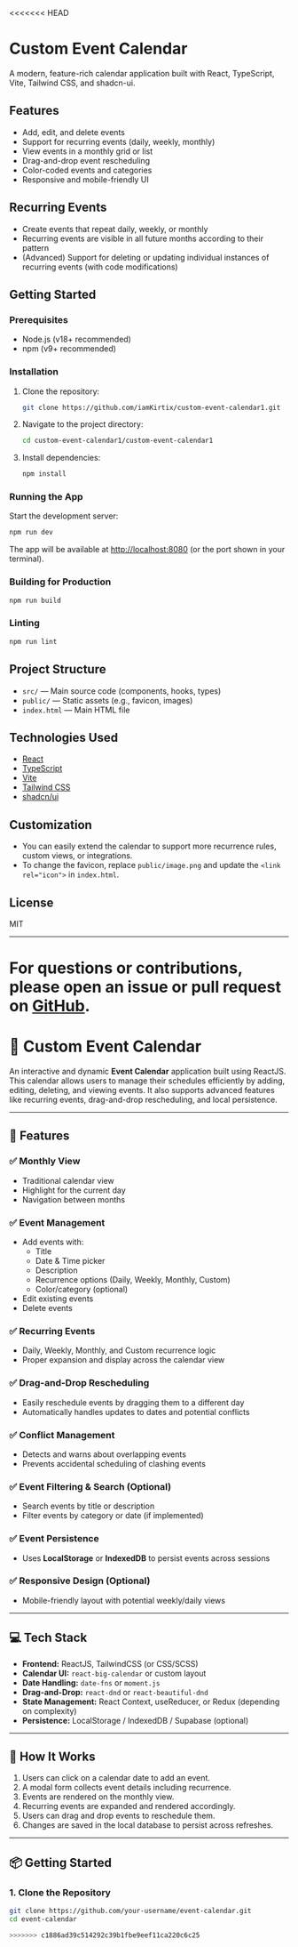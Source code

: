 <<<<<<< HEAD
# Custom Event Calendar

A modern, feature-rich calendar application built with React, TypeScript, Vite, Tailwind CSS, and shadcn-ui.

## Features
- Add, edit, and delete events
- Support for recurring events (daily, weekly, monthly)
- View events in a monthly grid or list
- Drag-and-drop event rescheduling
- Color-coded events and categories
- Responsive and mobile-friendly UI

## Recurring Events
- Create events that repeat daily, weekly, or monthly
- Recurring events are visible in all future months according to their pattern
- (Advanced) Support for deleting or updating individual instances of recurring events (with code modifications)

## Getting Started

### Prerequisites
- Node.js (v18+ recommended)
- npm (v9+ recommended)

### Installation
1. Clone the repository:
   ```sh
   git clone https://github.com/iamKirtix/custom-event-calendar1.git
   ```
2. Navigate to the project directory:
   ```sh
   cd custom-event-calendar1/custom-event-calendar1
   ```
3. Install dependencies:
   ```sh
   npm install
   ```

### Running the App
Start the development server:
```sh
npm run dev
```
The app will be available at [http://localhost:8080](http://localhost:8080) (or the port shown in your terminal).

### Building for Production
```sh
npm run build
```

### Linting
```sh
npm run lint
```

## Project Structure
- `src/` — Main source code (components, hooks, types)
- `public/` — Static assets (e.g., favicon, images)
- `index.html` — Main HTML file

## Technologies Used
- [React](https://react.dev/)
- [TypeScript](https://www.typescriptlang.org/)
- [Vite](https://vitejs.dev/)
- [Tailwind CSS](https://tailwindcss.com/)
- [shadcn/ui](https://ui.shadcn.com/)

## Customization
- You can easily extend the calendar to support more recurrence rules, custom views, or integrations.
- To change the favicon, replace `public/image.png` and update the `<link rel="icon">` in `index.html`.

## License
MIT

---

For questions or contributions, please open an issue or pull request on [GitHub](https://github.com/iamKirtix/custom-event-calendar1).
=======
# 📅 Custom Event Calendar

An interactive and dynamic **Event Calendar** application built using ReactJS. This calendar allows users to manage their schedules efficiently by adding, editing, deleting, and viewing events. It also supports advanced features like recurring events, drag-and-drop rescheduling, and local persistence.

---

## 🚀 Features

### ✅ Monthly View
- Traditional calendar view
- Highlight for the current day
- Navigation between months

### ✅ Event Management
- Add events with:
  - Title
  - Date & Time picker
  - Description
  - Recurrence options (Daily, Weekly, Monthly, Custom)
  - Color/category (optional)
- Edit existing events
- Delete events

### ✅ Recurring Events
- Daily, Weekly, Monthly, and Custom recurrence logic
- Proper expansion and display across the calendar view

### ✅ Drag-and-Drop Rescheduling
- Easily reschedule events by dragging them to a different day
- Automatically handles updates to dates and potential conflicts

### ✅ Conflict Management
- Detects and warns about overlapping events
- Prevents accidental scheduling of clashing events

### ✅ Event Filtering & Search (Optional)
- Search events by title or description
- Filter events by category or date (if implemented)

### ✅ Event Persistence
- Uses **LocalStorage** or **IndexedDB** to persist events across sessions

### ✅ Responsive Design (Optional)
- Mobile-friendly layout with potential weekly/daily views

---

## 💻 Tech Stack

- **Frontend:** ReactJS, TailwindCSS (or CSS/SCSS)
- **Calendar UI:** `react-big-calendar` or custom layout
- **Date Handling:** `date-fns` or `moment.js`
- **Drag-and-Drop:** `react-dnd` or `react-beautiful-dnd`
- **State Management:** React Context, useReducer, or Redux (depending on complexity)
- **Persistence:** LocalStorage / IndexedDB / Supabase (optional)

---

## 🧠 How It Works

1. Users can click on a calendar date to add an event.
2. A modal form collects event details including recurrence.
3. Events are rendered on the monthly view.
4. Recurring events are expanded and rendered accordingly.
5. Users can drag and drop events to reschedule them.
6. Changes are saved in the local database to persist across refreshes.

---

## 📦 Getting Started

### 1. Clone the Repository
```bash
git clone https://github.com/your-username/event-calendar.git
cd event-calendar

>>>>>>> c1886ad39c514292c39b1fbe9eef11ca220c6c25
